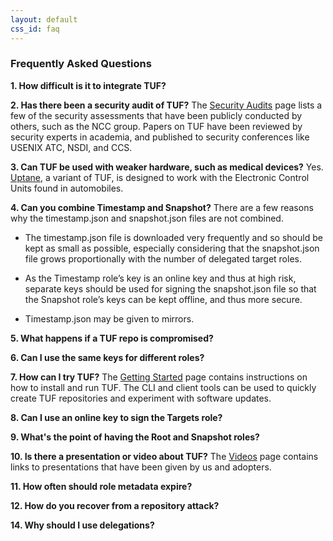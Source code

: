 ```yaml
---
layout: default
css_id: faq
---
```


### Frequently Asked Questions

**1. How difficult is it to integrate TUF?**

**2. Has there been a security audit of TUF?**
  The [Security Audits](https://theupdateframework.github.io/audits.html) page
  lists a few of the security assessments that have been publicly conducted by
  others, such as the NCC group.  Papers on TUF have been reviewed by security
  experts in academia, and published to security conferences like USENIX ATC,
  NSDI, and CCS.

**3. Can TUF be used with weaker hardware, such as medical devices?**
  Yes.  [Uptane](https://uptane.github.io/), a variant of TUF, is designed to
  work with the Electronic Control Units found in automobiles.

**4. Can you combine Timestamp and Snapshot?**
  There are a few reasons why the timestamp.json and snapshot.json files are
  not combined.

  * The timestamp.json file is downloaded very frequently and so should be kept
  as small as possible, especially considering that the snapshot.json file
  grows proportionally with the number of delegated target roles.

  * As the Timestamp role’s key is an online key and thus at high risk,
  separate keys should be used for signing the snapshot.json file so that the
  Snapshot role’s keys can be kept offline, and thus more secure.

  * Timestamp.json may be given to mirrors.

**5. What happens if a TUF repo is compromised?**

**6. Can I use the same keys for different roles?**

**7. How can I try TUF?**
   The [Getting
   Started](https://github.com/theupdateframework/tuf/blob/develop/docs/GETTING_STARTED.rst)
   page contains instructions on how to install and run TUF.  The CLI and
   client tools can be used to quickly create TUF repositories and experiment
   with software updates.

**8. Can I use an online key to sign the Targets role?**

**9. What's the point of having the Root and Snapshot roles?**

**10. Is there a presentation or video about TUF?**
  The [Videos](https://theupdateframework.github.io/videos.html) page contains
  links to presentations that have been given by us and adopters.

**11. How often should role metadata expire?**

**12. How do you recover from a repository attack?**

**14. Why should I use delegations?**
